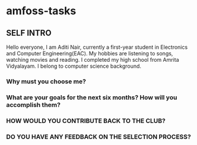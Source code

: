 # amfoss-tasks

## SELF INTRO
Hello everyone,
I am Aditi Nair, currently a first-year student in Electronics and Computer Engineering(EAC). My hobbies are listening to songs, watching movies and reading. I completed my high school from Amrita Vidyalayam. I belong to computer science background.


### Why must you choose me?

### What are your goals for the next six months? How will you accomplish them?

### HOW WOULD YOU CONTRIBUTE BACK TO THE CLUB?

### DO YOU HAVE ANY FEEDBACK ON THE SELECTION PROCESS?


